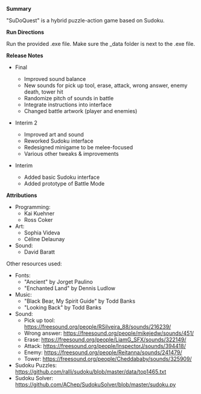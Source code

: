 **Summary**

"SuDoQuest" is a hybrid puzzle-action game based on Sudoku.

**Run Directions**

Run the provided .exe file. Make sure the _data folder is next to the .exe file.

**Release Notes**

- Final
  - Improved sound balance
  - New sounds for pick up tool, erase, attack, wrong answer, enemy death, tower hit
  - Randomize pitch of sounds in battle
  - Integrate instructions into interface
  - Changed battle artwork (player and enemies)

- Interim 2
  - Improved art and sound
  - Reworked Sudoku interface
  - Redesigned minigame to be melee-focused
  - Various other tweaks & improvements

- Interim
  - Added basic Sudoku interface
  - Added prototype of Battle Mode

**Attributions**

- Programming:
  - Kai Kuehner
  - Ross Coker
- Art:
  - Sophia Videva
  - Céline Delaunay
- Sound:
  - David Baratt

Other resources used:
- Fonts:
  - "Ancient" by Jorget Paulino
  - "Enchanted Land" by Dennis Ludlow
- Music:
  - "Black Bear, My Spirit Guide" by Todd Banks
  - "Looking Back" by Todd Banks
- Sound:
  - Pick up tool: https://freesound.org/people/RSilveira_88/sounds/216239/
  - Wrong answer: https://freesound.org/people/mikejedw/sounds/451/
  - Erase: https://freesound.org/people/LiamG_SFX/sounds/322149/
  - Attack: https://freesound.org/people/InspectorJ/sounds/394418/
  - Enemy: https://freesound.org/people/Reitanna/sounds/241479/
  - Tower: https://freesound.org/people/Cheddababy/sounds/325909/
- Sudoku Puzzles: https://github.com/ralli/sudoku/blob/master/data/top1465.txt
- Sudoku Solver: https://github.com/AChep/SudokuSolver/blob/master/sudoku.py
